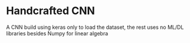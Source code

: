 # Handcrafted CNN

A CNN build using keras only to load the dataset, the rest uses no ML/DL libraries besides Numpy for linear algebra